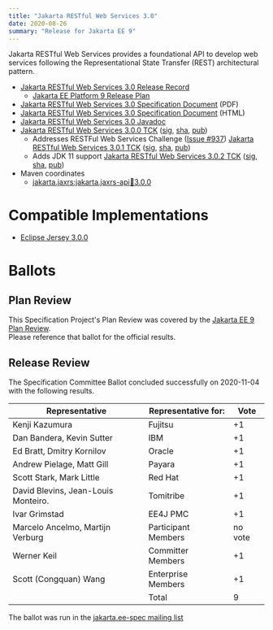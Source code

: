 ```yaml
---
title: "Jakarta RESTful Web Services 3.0"
date: 2020-08-26
summary: "Release for Jakarta EE 9"
---
```

Jakarta RESTful Web Services provides a foundational API to develop web services
following the Representational State Transfer (REST) architectural pattern.

* [Jakarta RESTful Web Services 3.0 Release Record](https://projects.eclipse.org/projects/ee4j.jaxrs/releases/3.0)
  * [Jakarta EE Platform 9 Release Plan](https://jakartaee.github.io/platform/jakartaee9/JakartaEE9ReleasePlan)
* [Jakarta RESTful Web Services 3.0 Specification Document](./jakarta-restful-ws-spec-3.0.pdf) (PDF)
* [Jakarta RESTful Web Services 3.0 Specification Document](./jakarta-restful-ws-spec-3.0.html) (HTML)
* [Jakarta RESTful Web Services 3.0 Javadoc](./apidocs)
* [Jakarta RESTful Web Services 3.0.0 TCK](https://download.eclipse.org/jakartaee/restful-ws/3.0/jakarta-restful-ws-tck-3.0.0.zip)  ([sig](https://download.eclipse.org/jakartaee/restful-ws/3.0/jakarta-restful-ws-tck-3.0.0.zip.sig),  [sha](https://download.eclipse.org/jakartaee/restful-ws/3.0/jakarta-restful-ws-tck-3.0.0.zip.sha256),  [pub](https://jakarta.ee/specifications/jakartaee-spec-committee.pub))
   * Addresses RESTFul Web Services Challenge ([Issue #937](https://github.com/eclipse-ee4j/jaxrs-api/issues/937)) [Jakarta RESTful Web Services 3.0.1 TCK](https://download.eclipse.org/jakartaee/restful-ws/3.0/jakarta-restful-ws-tck-3.0.1.zip) ([sig](https://download.eclipse.org/jakartaee/restful-ws/3.0/jakarta-restful-ws-tck-3.0.1.zip.sig),  [sha](https://download.eclipse.org/jakartaee/restful-ws/3.0/jakarta-restful-ws-tck-3.0.1.zip.sha256),  [pub](https://jakarta.ee/specifications/jakartaee-spec-committee.pub))
   * Adds JDK 11 support [Jakarta RESTful Web Services 3.0.2 TCK](https://download.eclipse.org/jakartaee/restful-ws/3.0/jakarta-restful-ws-tck-3.0.2.zip)  ([sig](https://download.eclipse.org/jakartaee/restful-ws/3.0/jakarta-restful-ws-tck-3.0.2.zip.sig),  [sha](https://download.eclipse.org/jakartaee/restful-ws/3.0/jakarta-restful-ws-tck-3.0.2.zip.sha256),  [pub](https://jakarta.ee/specifications/jakartaee-spec-committee.pub))
* Maven coordinates
  * [jakarta.jaxrs:jakarta.jaxrs-api:jar:3.0.0](https://central.sonatype.com/artifact/jakarta.ws.rs/jakarta.ws.rs-api/3.0.0/jar)


# Compatible Implementations

* [Eclipse Jersey 3.0.0](https://eclipse-ee4j.github.io/jersey/download.html)

# Ballots

## Plan Review

[//]: # (For Jakarta EE 9, the Platform Plan Review covered 95% of the Specification Projects.  For those Projects, just use the following statement in this Plan Review section:)

This Specification Project's Plan Review was covered by the [Jakarta EE 9 Plan Review](https://jakarta.ee/specifications/platform/9/).  
Please reference that ballot for the official results.

[//]: # (If your Project was required to do a standalone Plan Review...  You'll need to perform an official Plan Review ballot and record the results here.)

## Release Review

The Specification Committee Ballot concluded successfully on 2020-11-04 with the following results.

| Representative                                 | Representative for: | Vote |
|----------------------------------------------------|---------------------|------|
|Kenji Kazumura                                      | Fujitsu | +1
|Dan Bandera, Kevin Sutter                           | IBM | +1
|Ed Bratt, Dmitry Kornilov                           | Oracle | +1
|Andrew Pielage, Matt Gill                           | Payara | +1
|Scott Stark, Mark Little                            | Red Hat | +1
|David Blevins, Jean-Louis Monteiro.                 | Tomitribe | +1
|Ivar Grimstad                                       | EE4J PMC | +1
|Marcelo Ancelmo, Martijn Verburg                    | Participant Members | no vote
|Werner Keil                                         | Committer Members | +1
|Scott (Congquan) Wang                               | Enterprise Members | +1
|                                                    | Total | 9

The ballot was run in the [jakarta.ee-spec mailing list](https://www.eclipse.org/lists/jakarta.ee-spec/msg01136.html)
